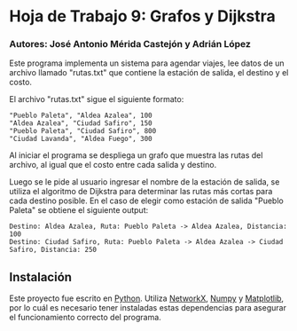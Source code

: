 # Hoja de Trabajo 9: Grafos y Dijkstra
### Autores: José Antonio Mérida Castejón y Adrián López
Este programa implementa un sistema para agendar viajes, lee datos de un archivo llamado "rutas.txt" que contiene la estación de salida, el destino y el costo.

El archivo "rutas.txt" sigue el siguiente formato:
```
"Pueblo Paleta", "Aldea Azalea", 100
"Aldea Azalea", "Ciudad Safiro", 150
"Pueblo Paleta", "Ciudad Safiro", 800
"Ciudad Lavanda", "Aldea Fuego", 300
```
Al iniciar el programa se despliega un grafo que muestra las rutas del archivo, al igual que el costo entre cada salida y destino. 

Luego se le pide al usuario ingresar el nombre de la estación de salida, se utiliza el algoritmo de Dijkstra para determinar las rutas más cortas para cada destino posible. En el caso de elegir como estación de salida "Pueblo Paleta" se obtiene el siguiente output:
```
Destino: Aldea Azalea, Ruta: Pueblo Paleta -> Aldea Azalea, Distancia: 100
Destino: Ciudad Safiro, Ruta: Pueblo Paleta -> Aldea Azalea -> Ciudad Safiro, Distancia: 250
```
## Instalación
Este proyecto fue escrito en [Python](https://www.python.org/). Utiliza [NetworkX](https://networkx.org/), [Numpy](https://numpy.org/) y [Matplotlib](https://matplotlib.org/), por lo cuál es necesario tener instaladas estas dependencias para asegurar el funcionamiento correcto del programa.
